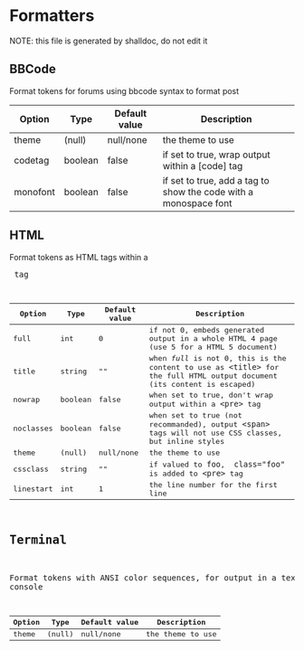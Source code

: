 # Formatters

NOTE: this file is generated by shalldoc, do not edit it

## BBCode

Format tokens for forums using bbcode syntax to format post

| Option | Type | Default value | Description |
| ------ | ---- | ------------- | ----------- |
| theme | (null) | null/none | the theme to use |
| codetag | boolean | false | if set to true, wrap output within a [code] tag |
| monofont | boolean | false | if set to true, add a tag to show the code with a monospace font |

## HTML

Format tokens as HTML <span> tags within a <pre> tag

| Option | Type | Default value | Description |
| ------ | ---- | ------------- | ----------- |
| full | int | 0 | if not 0, embeds generated output in a whole HTML 4 page (use 5 for a HTML 5 document) |
| title | string | "" | when *full* is not 0, this is the content to use as `<title>` for the full HTML output document (its content is escaped) |
| nowrap | boolean | false | when set to true, don't wrap output within a `<pre>` tag |
| noclasses | boolean | false | when set to true (not recommanded), output `<span>` tags will not use CSS classes, but inline styles |
| theme | (null) | null/none | the theme to use |
| cssclass | string | "" | if valued to `foo`, ` class="foo"` is added to `<pre>` tag |
| linestart | int | 1 | the line number for the first line |

## Terminal

Format tokens with ANSI color sequences, for output in a text console

| Option | Type | Default value | Description |
| ------ | ---- | ------------- | ----------- |
| theme | (null) | null/none | the theme to use |

